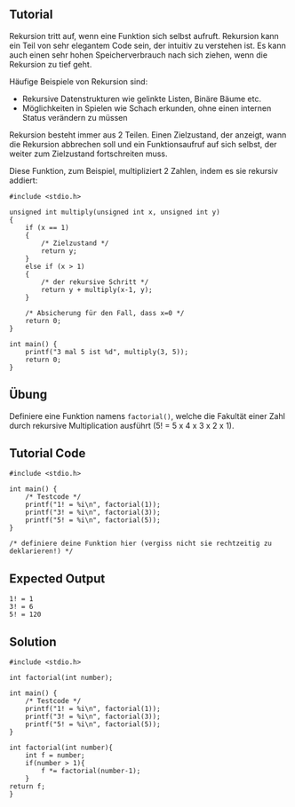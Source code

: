 Tutorial
--------
 
Rekursion tritt auf, wenn eine Funktion sich selbst aufruft. Rekursion kann ein Teil von sehr elegantem Code sein, der intuitiv zu verstehen ist. Es kann auch einen sehr hohen Speicherverbrauch nach sich ziehen, wenn die Rekursion zu tief geht.
 
Häufige Beispiele von Rekursion sind: 
 
* Rekursive Datenstrukturen wie gelinkte Listen, Binäre Bäume etc.
* Möglichkeiten in Spielen wie Schach erkunden, ohne einen internen Status verändern zu müssen
 
Rekursion besteht immer aus 2 Teilen. Einen Zielzustand, der anzeigt, wann die Rekursion abbrechen soll und ein Funktionsaufruf auf sich selbst, der weiter zum Zielzustand fortschreiten muss.
 
Diese Funktion, zum Beispiel, multipliziert 2 Zahlen, indem es sie rekursiv addiert:

    #include <stdio.h>

    unsigned int multiply(unsigned int x, unsigned int y)
    {
        if (x == 1)
        {
            /* Zielzustand */
            return y;
        }
        else if (x > 1)
        {
            /* der rekursive Schritt */
            return y + multiply(x-1, y);
        }
 
        /* Absicherung für den Fall, dass x=0 */
        return 0;
    }

    int main() {
        printf("3 mal 5 ist %d", multiply(3, 5));
        return 0;
    }
 
Übung
-----
 
Definiere eine Funktion namens `factorial()`, welche die Fakultät einer Zahl durch rekursive Multiplication ausführt (5! = 5 x 4 x 3 x 2 x 1).
 
Tutorial Code
-------------

    #include <stdio.h>

    int main() {
        /* Testcode */
        printf("1! = %i\n", factorial(1));
        printf("3! = %i\n", factorial(3));
        printf("5! = %i\n", factorial(5));
    }
    
    /* definiere deine Funktion hier (vergiss nicht sie rechtzeitig zu deklarieren!) */

Expected Output
-----------------

    1! = 1
    3! = 6
    5! = 120

Solution
--------

    #include <stdio.h>

    int factorial(int number);

    int main() {
        /* Testcode */
        printf("1! = %i\n", factorial(1));
        printf("3! = %i\n", factorial(3));
        printf("5! = %i\n", factorial(5));
    }

    int factorial(int number){
        int f = number;
        if(number > 1){
            f *= factorial(number-1);
        }
    return f;
    }
